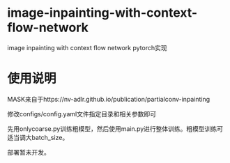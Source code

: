 # image-inpainting-with-context-flow-network
image inpainting with context flow network pytorch实现

# 使用说明
MASK来自于https://nv-adlr.github.io/publication/partialconv-inpainting

修改configs/config.yaml文件指定目录和相关参数即可

先用onlycoarse.py训练粗模型，然后使用main.py进行整体训练。粗模型训练可适当调大batch_size。

部署暂未开发。


